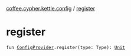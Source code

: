 [coffee.cypher.kettle.config](index.md) / [register](./register.md)

# register

`fun `[`ConfigProvider`](-config-provider/index.md)`.register(type: Type): `[`Unit`](https://kotlinlang.org/api/latest/jvm/stdlib/kotlin/-unit/index.html)